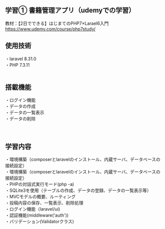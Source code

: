 ## 学習① 書籍管理アプリ（udemyでの学習）
教材：【2日でできる】はじまてのPHP7×Larael6入門<br>
https://www.udemy.com/course/php7study/

## 使用技術
・laravel 8.31.0<br>
・PHP 7.3.11
<br><br>

## 搭載機能
・ログイン機能<br>
・データの作成<br>
・データの一覧表示<br>
・データの削除<br>
<br><br>

## 学習内容
・環境構築（composerとlaravelのインストール、内蔵サーバ、データベースの接続設定）<br>
・環境構築（composerとlaravelのインストール、内蔵サーバ、データベースの接続設定）<br>
・PHPの対話式実行モード(php -a)<br>
・SQLite3を使用（テーブルの作成、データの登録、データの一覧表示等）<br>
・MVCモデルの概要、ルーティング<br>
・投稿内容の保存、一覧表示、削除処理<br>
・ログイン機能（laravel/ui)<br>
・認証機能(middleware('auth'))<br>
・バリデーション(Validatorクラス)<br>
<br><br>
 
